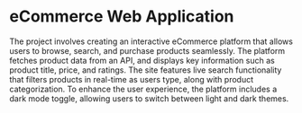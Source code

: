 # eCommerce Web Application

The project involves creating an interactive eCommerce platform that allows users to browse, search, and purchase products seamlessly. The platform fetches product data from an API, and displays key information such as product title, price, and ratings. The site features live search functionality that filters products in real-time as users type, along with product categorization. To enhance the user experience, the platform includes a dark mode toggle, allowing users to switch between light and dark themes.




